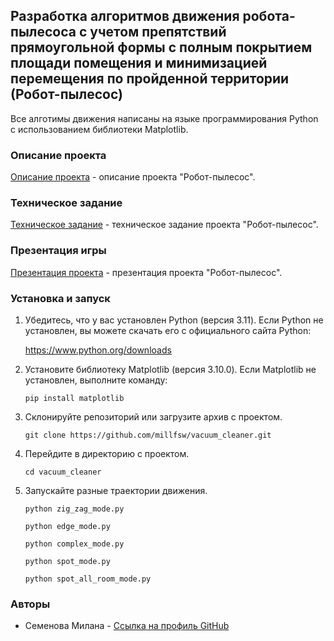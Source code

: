 ## Разработка алгоритмов движения робота-пылесоса с учетом препятствий прямоугольной формы с полным покрытием площади помещения и минимизацией перемещения по пройденной территории (Робот-пылесос)

Все алготимы движения написаны на языке программирования Python с использованием библиотеки Matplotlib.

### Описание проекта

[Описание проекта](Описание_проекта.md) - описание проекта "Робот-пылесос".

### Техническое задание

[Техническое задание](Техническое_задание.md) - техническое задание проекта "Робот-пылесос".

### Презентация игры

[Презентация проекта](Презентация_проекта.pdf) - презентация проекта "Робот-пылесос".

### Установка и запуск

1. Убедитесь, что у вас установлен Python (версия 3.11). Если Python не установлен, вы можете скачать его с официального сайта Python:

   
   https://www.python.org/downloads


2.  Установите библиотеку Matplotlib (версия 3.10.0). Если Matplotlib не установлен, выполните команду:


      `pip install matplotlib`
   

3. Склонируйте репозиторий или загрузите архив с проектом.

   
   `git clone https://github.com/millfsw/vacuum_cleaner.git`

4. Перейдите в директорию с проектом.

   `cd vacuum_cleaner`

5. Запускайте разные траектории движения.

   `python zig_zag_mode.py`
   
   `python edge_mode.py`
   
   `python complex_mode.py`
   
   `python spot_mode.py`
   
   `python spot_all_room_mode.py`
   

### Авторы

- Семенова Милана - [Ссылка на профиль GitHub](https://github.com/millfsw)
